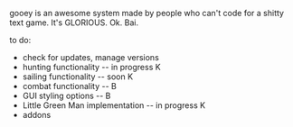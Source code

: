 gooey is an awesome system made by people who can't code for a shitty text game. It's GLORIOUS. Ok. Bai.

to do: 
- check for updates, manage versions
- hunting functionality -- in progress K
- sailing functionality -- soon K
- combat functionality -- B
- GUI styling options -- B
- Little Green Man implementation -- in progress K
- addons
